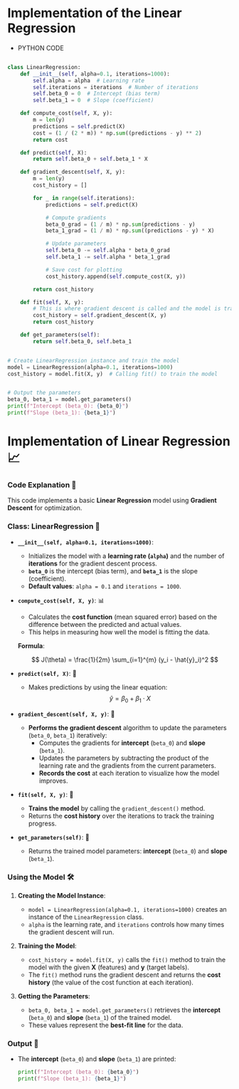 # Implementation of the Linear Regression

- PYTHON CODE

```python

class LinearRegression:
    def __init__(self, alpha=0.1, iterations=1000):
        self.alpha = alpha  # Learning rate
        self.iterations = iterations  # Number of iterations
        self.beta_0 = 0  # Intercept (bias term)
        self.beta_1 = 0  # Slope (coefficient)

    def compute_cost(self, X, y):
        m = len(y)
        predictions = self.predict(X)
        cost = (1 / (2 * m)) * np.sum((predictions - y) ** 2)
        return cost

    def predict(self, X):
        return self.beta_0 + self.beta_1 * X

    def gradient_descent(self, X, y):
        m = len(y)
        cost_history = []

        for _ in range(self.iterations):
            predictions = self.predict(X)

            # Compute gradients
            beta_0_grad = (1 / m) * np.sum(predictions - y)
            beta_1_grad = (1 / m) * np.sum((predictions - y) * X)

            # Update parameters
            self.beta_0 -= self.alpha * beta_0_grad
            self.beta_1 -= self.alpha * beta_1_grad

            # Save cost for plotting
            cost_history.append(self.compute_cost(X, y))

        return cost_history

    def fit(self, X, y):
        # This is where gradient descent is called and the model is trained
        cost_history = self.gradient_descent(X, y)
        return cost_history

    def get_parameters(self):
        return self.beta_0, self.beta_1


# Create LinearRegression instance and train the model
model = LinearRegression(alpha=0.1, iterations=1000)
cost_history = model.fit(X, y)  # Calling fit() to train the model


# Output the parameters
beta_0, beta_1 = model.get_parameters()
print(f"Intercept (beta_0): {beta_0}")
print(f"Slope (beta_1): {beta_1}")

```

# **Implementation of Linear Regression** 📈

### **Code Explanation** 📝

This code implements a basic **Linear Regression** model using **Gradient Descent** for optimization.

### **Class: LinearRegression** 🏫

- **`__init__(self, alpha=0.1, iterations=1000)`**:

  - Initializes the model with a **learning rate (`alpha`)** and the number of **iterations** for the gradient descent process.
  - **`beta_0`** is the intercept (bias term), and **`beta_1`** is the slope (coefficient).
  - **Default values**: `alpha = 0.1` and `iterations = 1000`.

- **`compute_cost(self, X, y)`**: 📊

  - Calculates the **cost function** (mean squared error) based on the difference between the predicted and actual values.
  - This helps in measuring how well the model is fitting the data.

  **Formula**:

  $$
  J(\theta) = \frac{1}{2m} \sum_{i=1}^{m} (y_i - \hat{y}_i)^2
  $$

- **`predict(self, X)`**: 🔮

  - Makes predictions by using the linear equation:
    $$
    \hat{y} = \beta_0 + \beta_1 \cdot X
    $$

- **`gradient_descent(self, X, y)`**: 🧠

  - **Performs the gradient descent** algorithm to update the parameters (`beta_0`, `beta_1`) iteratively:
    - Computes the gradients for **intercept** (`beta_0`) and **slope** (`beta_1`).
    - Updates the parameters by subtracting the product of the learning rate and the gradients from the current parameters.
    - **Records the cost** at each iteration to visualize how the model improves.

- **`fit(self, X, y)`**: 🔧

  - **Trains the model** by calling the `gradient_descent()` method.
  - Returns the **cost history** over the iterations to track the training progress.

- **`get_parameters(self)`**: 📏
  - Returns the trained model parameters: **intercept** (`beta_0`) and **slope** (`beta_1`).

### **Using the Model** 🛠️

1. **Creating the Model Instance**:

   - `model = LinearRegression(alpha=0.1, iterations=1000)` creates an instance of the `LinearRegression` class.
   - `alpha` is the learning rate, and `iterations` controls how many times the gradient descent will run.

2. **Training the Model**:

   - `cost_history = model.fit(X, y)` calls the `fit()` method to train the model with the given **X** (features) and **y** (target labels).
   - The `fit()` method runs the gradient descent and returns the **cost history** (the value of the cost function at each iteration).

3. **Getting the Parameters**:
   - `beta_0, beta_1 = model.get_parameters()` retrieves the **intercept** (`beta_0`) and **slope** (`beta_1`) of the trained model.
   - These values represent the **best-fit line** for the data.

### **Output** 🎯

- The **intercept** (`beta_0`) and **slope** (`beta_1`) are printed:
  ```python
  print(f"Intercept (beta_0): {beta_0}")
  print(f"Slope (beta_1): {beta_1}")
  ```
